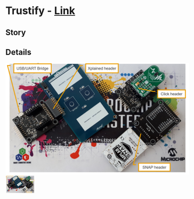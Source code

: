 **Trustify** - [Link](https://)
====================================================

**Story**
------------------------


**Details**
------------------------

![Trustify](images/overview.png)<img src="images/overview.png" height="48" width="80">
